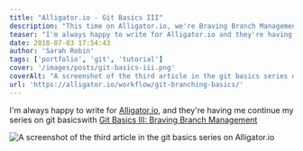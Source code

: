 ```yaml
---
title: "Alligator.io - Git Basics III"
description: "This time on Alligator.io, we're Braving Branch Management!"
teaser: "I'm always happy to write for Alligator.io and they're having me continue my series on version control with Git Basics III: Braving Branch Management"
date: 2018-07-03 17:54:43
author: 'Sarah Robin'
tags: ['portfolio', 'git', 'tutorial']
cover: '/images/posts/git-basics-iii.png'
coverAlt: "A screenshot of the third article in the git basics series on Alligator.io"
url: 'https://alligator.io/workflow/git-branching-basics/'
---
```


I'm always happy to write for [Alligator.io](https://alligator.io), and they're having me continue my series on git basicswith <a href="https://alligator.io/workflow/git-branching-basics/" target="__blank"> Git Basics III: Braving Branch Management</a>

![A screenshot of the third article in the git basics series on Alligator.io](/images/posts/git-basics-iii.png)
